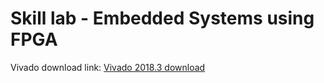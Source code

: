 # Skill lab - Embedded Systems using FPGA

Vivado download link: [Vivado 2018.3 download](https://www.xilinx.com/support/download/index.html/content/xilinx/en/downloadNav/vivado-design-tools/archive.html)
